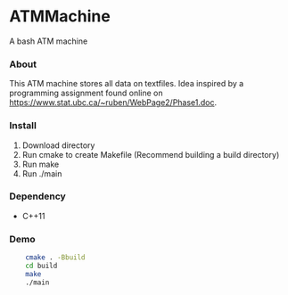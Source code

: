# ATMMachine
A bash ATM machine

### About
This ATM machine stores all data on textfiles.
Idea inspired by a programming assignment found online on https://www.stat.ubc.ca/~ruben/WebPage2/Phase1.doc. 

### Install
1. Download directory
2. Run cmake to create Makefile (Recommend building a build directory)
3. Run make
4. Run ./main

### Dependency
* C++11

### Demo
```bash
    cmake . -Bbuild
    cd build
    make
    ./main
```
    
